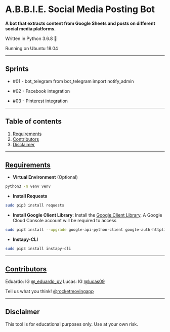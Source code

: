 # A.B.B.I.E. Social Media Posting Bot

**A bot that extracts content from Google Sheets and posts on different social media platforms.**

Written in Python 3.6.8 🐍

Running on Ubuntu 18.04

---

## Sprints

* #01 - bot_telegram
from bot_telegram import notify_admin

* #02 - Facebook integration

* #03 - Pinterest integration

---

## Table of contents

1. [Requirements](https://github.com/rocketmovingapp/abbie_social_post_bot#requirements)
2. [Contributors](https://github.com/rocketmovingapp/abbie_social_post_bot#contributors)
3. [Disclaimer](https://github.com/rocketmovingapp/abbie_social_post_bot#disclaimer)

---

## [Requirements](#requirements)

* <strong>Virtual Environment</strong> (Optional)
 ```bash
python3 -m venv venv
 ```

* <strong>Install Requests</strong>
 ```bash
sudo pip3 install requests
 ```

* <strong>Install Google Client Library</strong>: Install the [Google Client Library](https://developers.google.com/sheets/api). A Google Cloud Console account will be required to access 
 ```bash
sudo pip3 install --upgrade google-api-python-client google-auth-httplib2 google-auth-oauthlib
 ```

 * <strong>Instapy-CLI</strong>
```bash
sudo pip3 install instapy-cli
```

---

## [Contributors](#contributors)

Eduardo: IG [@_eduardo_py](https://www.instagram.com/_eduardo_py)
Lucas: IG [@lucas09](https://www.instagram.com/lucas039)

Tell us what you think! [@rocketmovingapp](https://www.instagram.com/rocketmovingapp)

---

## Disclaimer

This tool is for educational purposes only. Use at your own risk.